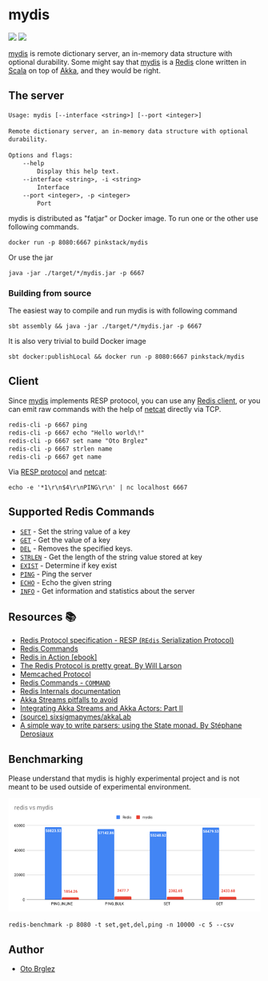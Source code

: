 # mydis

[![](https://images.microbadger.com/badges/image/pinkstack/mydis.svg)](https://microbadger.com/images/pinkstack/mydis "Get your own image badge on microbadger.com")
[![](https://images.microbadger.com/badges/version/pinkstack/mydis.svg)](https://microbadger.com/images/pinkstack/mydis "Get your own version badge on microbadger.com")

[mydis] is remote dictionary server, an in-memory data structure with optional durability. 
Some might say that [mydis][mydis] is a [Redis] clone written in [Scala] on 
top of [Akka][akka-streams], and they would be right.

## The server

```base
Usage: mydis [--interface <string>] [--port <integer>]

Remote dictionary server, an in-memory data structure with optional durability.

Options and flags:
    --help
        Display this help text.
    --interface <string>, -i <string>
        Interface
    --port <integer>, -p <integer>
        Port
```

mydis is distributed as "fatjar" or Docker image. To run one or the other use following commands.

```base
docker run -p 8080:6667 pinkstack/mydis
```

Or use the jar

```base
java -jar ./target/*/mydis.jar -p 6667
```

### Building from source

The easiest way to compile and run mydis is with following command

```base
sbt assembly && java -jar ./target/*/mydis.jar -p 6667
```

It is also very trivial to build Docker image

```base
sbt docker:publishLocal && docker run -p 8080:6667 pinkstack/mydis
```

## Client

Since [mydis] implements RESP protocol, you can use any [Redis client](https://redis.io/clients), or you can
emit raw commands with the help of [netcat] directly via TCP. 

```base
redis-cli -p 6667 ping
redis-cli -p 6667 echo "Hello world\!"
redis-cli -p 6667 set name "Oto Brglez"
redis-cli -p 6667 strlen name
redis-cli -p 6667 get name
```

Via [RESP protocol][resp] and [netcat]:
```base
echo -e '*1\r\n$4\r\nPING\r\n' | nc localhost 6667
```

## Supported Redis Commands

- [`SET`](https://redis.io/commands/set) - Set the string value of a key
- [`GET`](https://redis.io/commands/get) - Get the value of a key
- [`DEL`](https://redis.io/commands/del) - Removes the specified keys.
- [`STRLEN`](https://redis.io/commands/strlen) - Get the length of the string value stored at key
- [`EXIST`](https://redis.io/commands/exist) - Determine if key exist
- [`PING`](https://redis.io/commands/ping) - Ping the server
- [`ECHO`](https://redis.io/commands/echo) - Echo the given string
- [`INFO`](https://redis.io/commands/info) - Get information and statistics about the server

## Resources 📚

- [Redis Protocol specification - RESP (`REdis` Serialization Protocol)](https://redis.io/topics/protocol)
- [Redis Commands](https://redis.io/commands)
- [Redis in Action [ebook]](https://redislabs.com/redis-in-action/)
- [The Redis Protocol is pretty great. By Will Larson](https://lethain.com/redis-protocol/)
- [Memcached Protocol](https://github.com/memcached/memcached/blob/master/doc/protocol.txt)
- [Redis Commands - `COMMAND`](https://redis.io/commands/command)
- [Redis Internals documentation](https://redis.io/topics/internals)
- [Akka Streams pitfalls to avoid](https://blog.softwaremill.com/akka-streams-pitfalls-to-avoid-part-2-f93e60746c58)
- [Integrating Akka Streams and Akka Actors: Part II](https://blog.colinbreck.com/integrating-akka-streams-and-akka-actors-part-ii/)
- [(source) sixsigmapymes/akkaLab](https://github.com/sixsigmapymes/akkaLab/blob/master/akka-docs/src/test/scala/docs/stream/operators/flow/FromSinkAndSource.scala)
- [A simple way to write parsers: using the State monad. By Stéphane Derosiaux](https://www.sderosiaux.com/articles/2018/06/15/a-simple-way-to-write-parsers-using-the-state-monad/)

## Benchmarking

Please understand that mydis is highly experimental project and is not meant to be 
used outside of experimental environment. 

![redis-vs-mydis](./redis-vs-mydis.png)

```base
redis-benchmark -p 8080 -t set,get,del,ping -n 10000 -c 5 --csv
```

## Author

- [Oto Brglez][otobrglez]

[Redis]: https://redis.io/
[Mydis]: https://github.com/otobrglez/mydis
[otobrglez]: https://github.com/otobrglez
[Scala]: https://www.scala-lang.org/
[netcat]: https://en.wikipedia.org/wiki/Netcat
[resp]: https://redis.io/topics/protocol
[akka-streams]: https://doc.akka.io/docs/akka/current/stream/index.html
